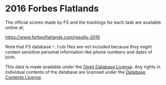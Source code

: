 # 2016 Forbes Flatlands

The official scores made by FS and the tracklogs for each task are available
online at;

https://www.forbesflatlands.com/results-2016

Note that FS database `*.fsdb` files are not included because they might
contain sensitive personal information like phone numbers and dates of birth.

This data is made available under the
[Open Database License](http://opendatacommons.org/licenses/odbl/1.0/). Any rights in individual
contents of the database are licensed under the
[Database Contents License](http://opendatacommons.org/licenses/dbcl/1.0/).
